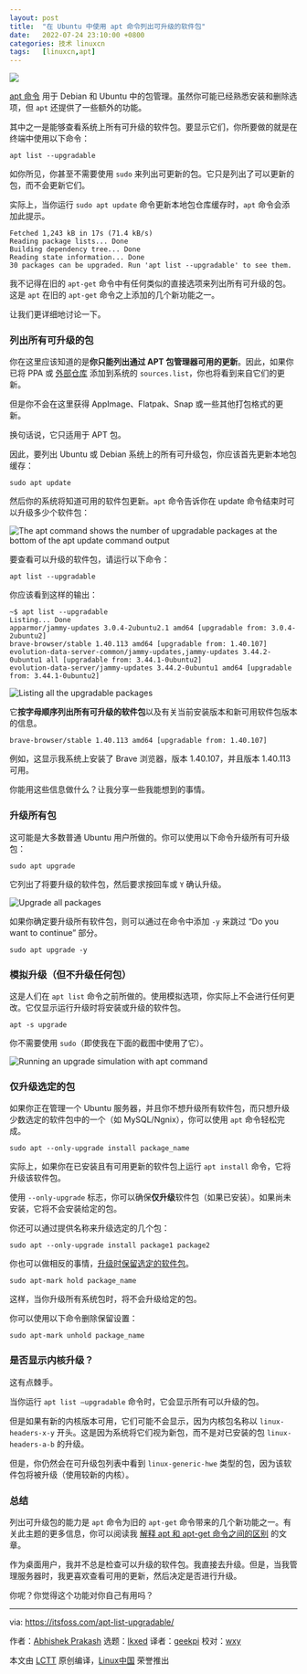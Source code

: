 ```yaml
---
layout: post
title:	"在 Ubuntu 中使用 apt 命令列出可升级的软件包"
date:	2022-07-24 23:10:00 +0800 
categories:	技术 linuxcn 
tags:	[linuxcn,apt]
---
```



![](/Asserts/Images//attachment/album/202207/24/230954qjko0c0sn55ohjf0.jpg)


[apt 命令](https://itsfoss.com/apt-command-guide/) 用于 Debian 和 Ubuntu 中的包管理。虽然你可能已经熟悉安装和删除选项，但 `apt` 还提供了一些额外的功能。


其中之一是能够查看系统上所有可升级的软件包。要显示它们，你所要做的就是在终端中使用以下命令：



```
apt list --upgradable

```

如你所见，你甚至不需要使用 `sudo` 来列出可更新的包。它只是列出了可以更新的包，而不会更新它们。


实际上，当你运行 `sudo apt update` 命令更新本地包仓库缓存时，`apt` 命令会添加此提示。



```
Fetched 1,243 kB in 17s (71.4 kB/s)           
Reading package lists... Done
Building dependency tree... Done
Reading state information... Done
30 packages can be upgraded. Run 'apt list --upgradable' to see them.

```

我不记得在旧的 `apt-get` 命令中有任何类似的直接选项来列出所有可升级的包。这是 `apt` 在旧的 `apt-get` 命令之上添加的几个新功能之一。


让我们更详细地讨论一下。


### 列出所有可升级的包


你在这里应该知道的是**你只能列出通过 APT 包管理器可用的更新**。因此，如果你已将 PPA 或 [外部仓库](https://itsfoss.com/adding-external-repositories-ubuntu/) 添加到系统的 `sources.list`，你也将看到来自它们的更新。


但是你不会在这里获得 AppImage、Flatpak、Snap 或一些其他打包格式的更新。


换句话说，它只适用于 APT 包。


因此，要列出 Ubuntu 或 Debian 系统上的所有可升级包，你应该首先更新本地包缓存：



```
sudo apt update

```

然后你的系统将知道可用的软件包更新。`apt` 命令告诉你在 update 命令结束时可以升级多少个软件包：


![The apt command shows the number of upgradable packages at the bottom of the apt update command output](/Asserts/Images//attachment/album/202207/24/231221a8i85r8zvn4z8xbe.png)


要查看可以升级的软件包，请运行以下命令：



```
apt list --upgradable

```

你应该看到这样的输出：



```
~$ apt list --upgradable 
Listing... Done
apparmor/jammy-updates 3.0.4-2ubuntu2.1 amd64 [upgradable from: 3.0.4-2ubuntu2]
brave-browser/stable 1.40.113 amd64 [upgradable from: 1.40.107]
evolution-data-server-common/jammy-updates,jammy-updates 3.44.2-0ubuntu1 all [upgradable from: 3.44.1-0ubuntu2]
evolution-data-server/jammy-updates 3.44.2-0ubuntu1 amd64 [upgradable from: 3.44.1-0ubuntu2]

```

![Listing all the upgradable packages](/Asserts/Images//attachment/album/202207/24/231248le90whaikrr0r600.jpg)


它**按字母顺序列出所有可升级的软件包**以及有关当前安装版本和新可用软件包版本的信息。



```
brave-browser/stable 1.40.113 amd64 [upgradable from: 1.40.107]

```

例如，这显示我系统上安装了 Brave 浏览器，版本 1.40.107，并且版本 1.40.113 可用。


你能用这些信息做什么？让我分享一些我能想到的事情。


### 升级所有包


这可能是大多数普通 Ubuntu 用户所做的。你可以使用以下命令升级所有可升级包：



```
sudo apt upgrade

```

它列出了将要升级的软件包，然后要求按回车或 `Y` 确认升级。


![Upgrade all packages](/Asserts/Images//attachment/album/202207/24/231300l7adqi7j3kd77ham.jpg)


如果你确定要升级所有软件包，则可以通过在命令中添加 `-y` 来跳过 “Do you want to continue” 部分。



```
sudo apt upgrade -y

```

### 模拟升级（但不升级任何包）


这是人们在 `apt list` 命令之前所做的。使用模拟选项，你实际上不会进行任何更改。它仅显示运行升级时将安装或升级的软件包。



```
apt -s upgrade

```

你不需要使用 `sudo`（即使我在下面的截图中使用了它）。


![Running an upgrade simulation with apt command](/Asserts/Images//attachment/album/202207/24/231336xtkp8p772zr61kl6.jpg)


### 仅升级选定的包


如果你正在管理一个 Ubuntu 服务器，并且你不想升级所有软件包，而只想升级少数选定的软件包中的一个（如 MySQL/Ngnix），你可以使用 `apt` 命令轻松完成。



```
sudo apt --only-upgrade install package_name

```

实际上，如果你在已安装且有可用更新的软件包上运行 `apt install` 命令，它将升级该软件包。


使用 `--only-upgrade` 标志，你可以确保**仅升级**软件包（如果已安装）。如果尚未安装，它将不会安装给定的包。


你还可以通过提供名称来升级选定的几个包：



```
sudo apt --only-upgrade install package1 package2

```

你也可以做相反的事情，[升级时保留选定的软件包](https://itsfoss.com/prevent-package-update-ubuntu/)。



```
sudo apt-mark hold package_name

```

这样，当你升级所有系统包时，将不会升级给定的包。


你可以使用以下命令删除保留设置：



```
sudo apt-mark unhold package_name

```

### 是否显示内核升级？


这有点棘手。


当你运行 `apt list –upgradable` 命令时，它会显示所有可以升级的包。


但是如果有新的内核版本可用，它们可能不会显示，因为内核包名称以 `linux-headers-x-y` 开头。这是因为系统将它们视为新包，而不是对已安装的包 `linux-headers-a-b` 的升级。


但是，你仍然会在可升级包列表中看到 `linux-generic-hwe` 类型的包，因为该软件包将被升级（使用较新的内核）。


### 总结


列出可升级包的能力是 `apt` 命令为旧的 `apt-get` 命令带来的几个新功能之一。有关此主题的更多信息，你可以阅读我 [解释 apt 和 apt-get 命令之间的区别](https://itsfoss.com/apt-vs-apt-get-difference/) 的文章。


作为桌面用户，我并不总是检查可以升级的软件包。我直接去升级。但是，当我管理服务器时，我更喜欢查看可用的更新，然后决定是否进行升级。


你呢？你觉得这个功能对你自己有用吗？




---


via: <https://itsfoss.com/apt-list-upgradable/>


作者：[Abhishek Prakash](https://itsfoss.com/author/abhishek/) 选题：[lkxed](https://github.com/lkxed) 译者：[geekpi](https://github.com/geekpi) 校对：[wxy](https://github.com/wxy)


本文由 [LCTT](https://github.com/LCTT/TranslateProject) 原创编译，[Linux中国](https://linux.cn/) 荣誉推出
